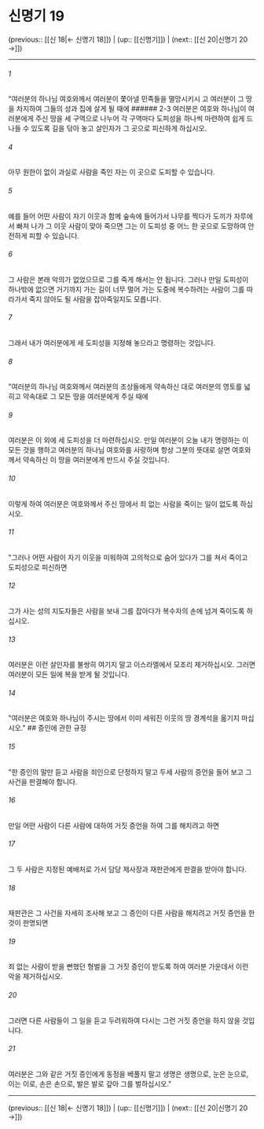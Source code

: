# 신명기 19

(previous:: [[신 18|← 신명기 18]]) | (up:: [[신명기]]) | (next:: [[신 20|신명기 20 →]])

***




###### 1 

"여러분의 하나님 여호와께서 여러분이 쫓아낼 민족들을 멸망시키시 고 여러분이 그 땅을 차지하여 그들의 성과 집에 살게 될 때에 ###### 2-3 여러분은 여호와 하나님이 여러분에게 주신 땅을 세 구역으로 나누어 각 구역마다 도피성을 하나씩 마련하여 쉽게 드나들 수 있도록 길을 닦아 놓고 살인자가 그 곳으로 피신하게 하십시오. 



###### 4 

아무 원한이 없이 과실로 사람을 죽인 자는 이 곳으로 도피할 수 있습니다. 



###### 5 

예를 들어 어떤 사람이 자기 이웃과 함께 숲속에 들어가서 나무를 찍다가 도끼가 자루에서 빠져 나가 그 이웃 사람이 맞아 죽으면 그는 이 도피성 중 어느 한 곳으로 도망하여 안전하게 피할 수 있습니다. 



###### 6 

그 사람은 본래 악의가 없었으므로 그를 죽게 해서는 안 됩니다. 그러나 만일 도피성이 하나밖에 없으면 거기까지 가는 길이 너무 멀어 가는 도중에 복수하려는 사람이 그를 따라가서 죽지 않아도 될 사람을 잡아죽일지도 모릅니다. 



###### 7 

그래서 내가 여러분에게 세 도피성을 지정해 놓으라고 명령하는 것입니다. 



###### 8 

"여러분의 하나님 여호와께서 여러분의 조상들에게 약속하신 대로 여러분의 영토를 넓히고 약속대로 그 모든 땅을 여러분에게 주실 때에 



###### 9 

여러분은 이 외에 세 도피성을 더 마련하십시오. 만일 여러분이 오늘 내가 명령하는 이 모든 것을 행하고 여러분의 하나님 여호와를 사랑하며 항상 그분의 뜻대로 살면 여호와께서 약속하신 이 땅을 여러분에게 반드시 주실 것입니다. 



###### 10 

이렇게 하여 여러분은 여호와께서 주신 땅에서 죄 없는 사람을 죽이는 일이 없도록 하십시오. 



###### 11 

"그러나 어떤 사람이 자기 이웃을 미워하여 고의적으로 숨어 있다가 그를 쳐서 죽이고 도피성으로 피신하면 



###### 12 

그가 사는 성의 지도자들은 사람을 보내 그를 잡아다가 복수자의 손에 넘겨 죽이도록 하십시오. 



###### 13 

여러분은 이런 살인자를 불쌍히 여기지 말고 이스라엘에서 모조리 제거하십시오. 그러면 여러분이 모든 일에 복을 받게 될 것입니다. 



###### 14 

"여러분은 여호와 하나님이 주시는 땅에서 이미 세워진 이웃의 땅 경계석을 옮기지 마십시오." ## 증인에 관한 규정 



###### 15 

"한 증인의 말만 듣고 사람을 죄인으로 단정하지 말고 두세 사람의 증언을 들어 보고 그 사건을 판결해야 합니다. 



###### 16 

만일 어떤 사람이 다른 사람에 대하여 거짓 증언을 하여 그를 해치려고 하면 



###### 17 

그 두 사람은 지정된 예배처로 가서 담당 제사장과 재판관에게 판결을 받아야 합니다. 



###### 18 

재판관은 그 사건을 자세히 조사해 보고 그 증인이 다른 사람을 해치려고 거짓 증언을 한 것이 판명되면 



###### 19 

죄 없는 사람이 받을 뻔했던 형벌을 그 거짓 증인이 받도록 하여 여러분 가운데서 이런 악을 제거하십시오. 



###### 20 

그러면 다른 사람들이 그 일을 듣고 두려워하여 다시는 그런 거짓 증언을 하지 않을 것입니다. 



###### 21 

여러분은 그와 같은 거짓 증인에게 동정을 베풀지 말고 생명은 생명으로, 눈은 눈으로, 이는 이로, 손은 손으로, 발은 발로 갚아 그를 벌하십시오."

***

(previous:: [[신 18|← 신명기 18]]) | (up:: [[신명기]]) | (next:: [[신 20|신명기 20 →]])

